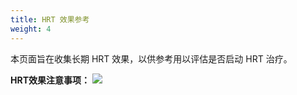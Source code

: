 ```yaml
---
title: HRT 效果参考
weight: 4
---
```


本页面旨在收集长期 HRT 效果，以供参考用以评估是否启动 HRT 治疗。

**HRT效果注意事项：**
![](https://github.com/GehangMa/FtM-wiki/blob/main/content/hrt/Notice.JPG)
